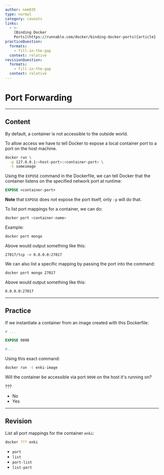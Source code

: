 ```yaml
---
author: nem035
type: normal
category: caveats
links:
  - >-
    [Binding Docker
    Ports](https://runnable.com/docker/binding-docker-ports){article}
practiceQuestion:
  formats:
    - fill-in-the-gap
  context: relative
revisionQuestion:
  formats:
    - fill-in-the-gap
  context: relative
---
```


# Port Forwarding


---

## Content

By default, a container is not accessible to the outside world.

To allow access we have to tell Docker to expose a local container port to a port on the host machine.

```bash
docker run \
  -p 127.0.0.1:<host-port>:<container-port> \
  -t someimage
```

Using the `EXPOSE` command in the Dockerfile, we can tell Docker that the container listens on the specified network port at runtime:

```Dockerfile
EXPOSE <container-port>
```

**Note** that `EXPOSE` does not expose the port itself, only `-p` will do that.

To list port mappings for a container, we can do:

```bash
docker port <container-name>
```

Example:

```bash
docker port mongo
```

Above would output something like this:

```plain-text
27017/tcp -> 0.0.0.0:27017
```

We can also list a specific mapping by passing the port into the command:

```bash
docker port mongo 27017
```

Above would output something like this:

```plain-text
0.0.0.0:27017
```


---

## Practice

If we instantiate a container from an image created with this Dockerfile:

```Dockerfile
# ...

EXPOSE 9090

#...
```

Using this exact command:

```bash
docker run -t enki-image
```

Will the container be accessible via port `9090` on the host it's running on?

???

- No
- Yes


---

## Revision

List all port mappings for the container `enki`:

```bash
docker ??? enki
```

- `port`
- `list`
- `port-list`
- `list-port`
